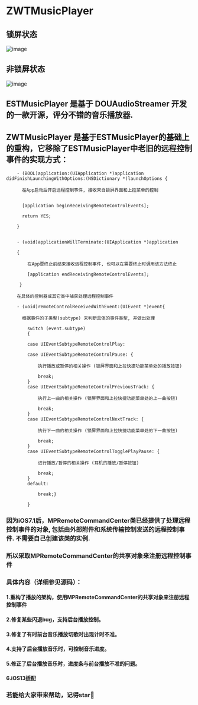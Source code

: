 # ZWTMusicPlayer
## 锁屏状态
![image](https://github.com/liunianhuaguoyanxi/ZWTMusicPlayer/blob/master/Pic/playOnTheBackground.PNG)
## 非锁屏状态
![image](https://github.com/liunianhuaguoyanxi/ZWTMusicPlayer/blob/master/Pic/playTheMusie.PNG)
## ESTMusicPlayer 是基于 DOUAudioStreamer 开发的一款开源，评分不错的音乐播放器.

## ZWTMusicPlayer 是基于ESTMusicPlayer的基础上的重构，它移除了ESTMusicPlayer中老旧的远程控制事件的实现方式：
```
    - (BOOL)application:(UIApplication *)application didFinishLaunchingWithOptions:(NSDictionary *)launchOptions {

      在App启动后开启远程控制事件, 接收来自锁屏界面和上拉菜单的控制
    
    
      [application beginReceivingRemoteControlEvents];
    
      return YES;
    
    }


    - (void)applicationWillTerminate:(UIApplication *)application
    
    {
    
        在App要终止前结束接收远程控制事件, 也可以在需要终止时调用该方法终止
    
        [application endReceivingRemoteControlEvents];
    
     }

    在具体的控制器或其它类中捕获处理远程控制事件

    - (void)remoteControlReceivedWithEvent:(UIEvent *)event{
  
      根据事件的子类型(subtype) 来判断具体的事件类型, 并做出处理
  
        switch (event.subtype)
        {
        
        case UIEventSubtypeRemoteControlPlay:
        
        case UIEventSubtypeRemoteControlPause: {
        
            执行播放或暂停的相关操作 (锁屏界面和上拉快捷功能菜单处的播放按钮)
            
            break;
        }
        case UIEventSubtypeRemoteControlPreviousTrack: {
        
            执行上一曲的相关操作 (锁屏界面和上拉快捷功能菜单处的上一曲按钮)
            
            break;
        }
        case UIEventSubtypeRemoteControlNextTrack: {
        
            执行下一曲的相关操作 (锁屏界面和上拉快捷功能菜单处的下一曲按钮)
            
            break;
        }
        case UIEventSubtypeRemoteControlTogglePlayPause: {
        
            进行播放/暂停的相关操作 (耳机的播放/暂停按钮)
            
            break;
        }
        default:
        
            break;}
            
        }

```
### 因为iOS7.1后，MPRemoteCommandCenter类已经提供了处理远程控制事件的对象, 包括由外部附件和系统传输控制发送的远程控制事件. 不需要自己创建该类的实例. 
### 所以采取MPRemoteCommandCenter的共享对象来注册远程控制事件

### 具体内容（详细参见源码）：
#### 1.重构了播放的架构，使用MPRemoteCommandCenter的共享对象来注册远程控制事件
#### 2.修复某些闪退bug，支持后台播放控制。
#### 3.修复了有时前台音乐播放切歌时出现计时不准。
#### 4.支持了后台播放音乐时，可控制音乐进度。
#### 5.修正了后台播放音乐时，进度条与前台播放不准的问题。
#### 6.iOS13适配
### 若能给大家带来帮助，记得star🙂
